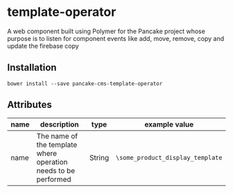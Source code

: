 # template-operator
A web component built using Polymer for the Pancake project whose purpose is to listen for component events like add, move, remove, copy and update the firebase copy

## Installation

```shell
bower install --save pancake-cms-template-operator
```

## Attributes

| name | description | type | example value |
|------|-------------|------|---------------|
| name | The name of the template where operation needs to be performed | String | `\some_product_display_template` |